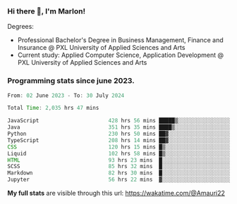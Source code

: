 
### Hi there 👋, I'm Marlon!

Degrees: 
- Professional Bachelor's Degree in Business Management, Finance and Insurance @ PXL University of Applied Sciences and Arts
- Current study: Applied Computer Science, Application Development @ PXL University of Applied Sciences and Arts

### Programming stats since june 2023.
<!--START_SECTION:waka-->

```java
From: 02 June 2023 - To: 30 July 2024

Total Time: 2,035 hrs 47 mins

JavaScript                      428 hrs 56 mins █████▒░░░░░░░░░░░░░░░░░░░   20.92 %
Java                            351 hrs 35 mins ████▒░░░░░░░░░░░░░░░░░░░░   17.15 %
Python                          230 hrs 50 mins ██▓░░░░░░░░░░░░░░░░░░░░░░   11.26 %
TypeScript                      208 hrs 14 mins ██▓░░░░░░░░░░░░░░░░░░░░░░   10.15 %
CSS                             120 hrs 15 mins █▒░░░░░░░░░░░░░░░░░░░░░░░   05.86 %
Liquid                          102 hrs 58 mins █▒░░░░░░░░░░░░░░░░░░░░░░░   05.02 %
HTML                            93 hrs 23 mins  █░░░░░░░░░░░░░░░░░░░░░░░░   04.55 %
SCSS                            85 hrs 32 mins  █░░░░░░░░░░░░░░░░░░░░░░░░   04.17 %
Markdown                        82 hrs 30 mins  █░░░░░░░░░░░░░░░░░░░░░░░░   04.02 %
Jupyter                         56 hrs 22 mins  ▓░░░░░░░░░░░░░░░░░░░░░░░░   02.75 %
```

<!--END_SECTION:waka-->
**My full stats** are visible through this url: https://wakatime.com/@Amauri22
